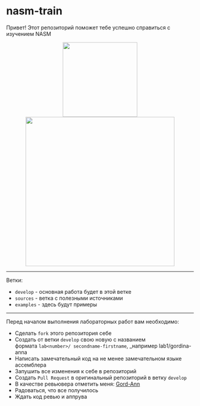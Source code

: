 # nasm-train

Привет! Этот репозиторий поможет тебе успешно справиться с изучением NASM

<div id="header" align="center">
  <img src="https://media.giphy.com/media/mYhd1NHQkHmZLiqN7M/giphy.gif" width=200"/>
</div>
<div id="header" align="center">
  <img src="https://programmerhumor.io/wp-content/uploads/2023/01/programmerhumor-io-programming-memes-8fdd629f6740672.jpg" width=400"/>
</div>

---
Ветки:
- ``develop`` - основная работа будет в этой ветке
- ``sources`` - ветка с полезными источниками
- ``examples`` - здесь будут примеры

---
Перед началом выполнения лабораторных работ вам необходимо:
- Сделать  ``fork``  этого репозитория себе
- Создать от ветки `develop` свою новую с названием формата `lab<number>/ secondname-firstname`, _например lab1/gordina-anna
- Написать замечательный код на не менее замечательном языке ассемблера
- Запушить все изменения к себе в репозиторий
- Создать ``Pull Request`` в оригинальный репозиторий в ветку ``develop``
- В качестве ревьювера отметить меня: [Gord-Ann](https://github.com/Gord-Ann) 
- Радоваться, что все получилось
- Ждать код ревью и аппрува
